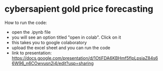 # cybersapient gold price forecasting
How to run the code:
- open the .ipynb file
- you will see an option titled "open in colab". Click on it
- this takes you to google colaboratory
- upload the excel sheet and you can run the code
- link to presentation: https://docs.google.com/presentation/d/1OtiFDA6KBHmf5flpLpsiaZ84s66W96_n6COwvusn2i4/edit?usp=sharing
